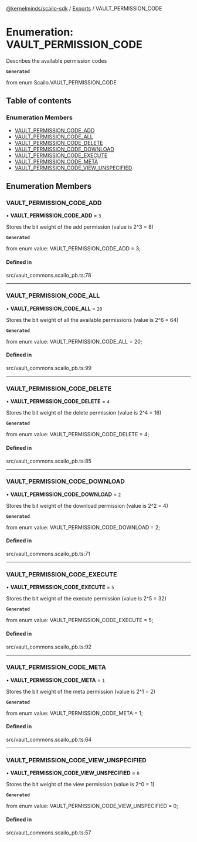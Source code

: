 [@kernelminds/scailo-sdk](../README.md) / [Exports](../modules.md) / VAULT\_PERMISSION\_CODE

# Enumeration: VAULT\_PERMISSION\_CODE

Describes the available permission codes

**`Generated`**

from enum Scailo.VAULT_PERMISSION_CODE

## Table of contents

### Enumeration Members

- [VAULT\_PERMISSION\_CODE\_ADD](VAULT_PERMISSION_CODE.md#vault_permission_code_add)
- [VAULT\_PERMISSION\_CODE\_ALL](VAULT_PERMISSION_CODE.md#vault_permission_code_all)
- [VAULT\_PERMISSION\_CODE\_DELETE](VAULT_PERMISSION_CODE.md#vault_permission_code_delete)
- [VAULT\_PERMISSION\_CODE\_DOWNLOAD](VAULT_PERMISSION_CODE.md#vault_permission_code_download)
- [VAULT\_PERMISSION\_CODE\_EXECUTE](VAULT_PERMISSION_CODE.md#vault_permission_code_execute)
- [VAULT\_PERMISSION\_CODE\_META](VAULT_PERMISSION_CODE.md#vault_permission_code_meta)
- [VAULT\_PERMISSION\_CODE\_VIEW\_UNSPECIFIED](VAULT_PERMISSION_CODE.md#vault_permission_code_view_unspecified)

## Enumeration Members

### VAULT\_PERMISSION\_CODE\_ADD

• **VAULT\_PERMISSION\_CODE\_ADD** = ``3``

Stores the bit weight of the add permission (value is 2^3 = 8)

**`Generated`**

from enum value: VAULT_PERMISSION_CODE_ADD = 3;

#### Defined in

src/vault_commons.scailo_pb.ts:78

___

### VAULT\_PERMISSION\_CODE\_ALL

• **VAULT\_PERMISSION\_CODE\_ALL** = ``20``

Stores the bit weight of all the available permissions (value is 2^6 = 64)

**`Generated`**

from enum value: VAULT_PERMISSION_CODE_ALL = 20;

#### Defined in

src/vault_commons.scailo_pb.ts:99

___

### VAULT\_PERMISSION\_CODE\_DELETE

• **VAULT\_PERMISSION\_CODE\_DELETE** = ``4``

Stores the bit weight of the delete permission (value is 2^4 = 16)

**`Generated`**

from enum value: VAULT_PERMISSION_CODE_DELETE = 4;

#### Defined in

src/vault_commons.scailo_pb.ts:85

___

### VAULT\_PERMISSION\_CODE\_DOWNLOAD

• **VAULT\_PERMISSION\_CODE\_DOWNLOAD** = ``2``

Stores the bit weight of the download permission (value is 2^2 = 4)

**`Generated`**

from enum value: VAULT_PERMISSION_CODE_DOWNLOAD = 2;

#### Defined in

src/vault_commons.scailo_pb.ts:71

___

### VAULT\_PERMISSION\_CODE\_EXECUTE

• **VAULT\_PERMISSION\_CODE\_EXECUTE** = ``5``

Stores the bit weight of the execute permission (value is 2^5 = 32)

**`Generated`**

from enum value: VAULT_PERMISSION_CODE_EXECUTE = 5;

#### Defined in

src/vault_commons.scailo_pb.ts:92

___

### VAULT\_PERMISSION\_CODE\_META

• **VAULT\_PERMISSION\_CODE\_META** = ``1``

Stores the bit weight of the meta permission (value is 2^1 = 2)

**`Generated`**

from enum value: VAULT_PERMISSION_CODE_META = 1;

#### Defined in

src/vault_commons.scailo_pb.ts:64

___

### VAULT\_PERMISSION\_CODE\_VIEW\_UNSPECIFIED

• **VAULT\_PERMISSION\_CODE\_VIEW\_UNSPECIFIED** = ``0``

Stores the bit weight of the view permission (value is 2^0 = 1)

**`Generated`**

from enum value: VAULT_PERMISSION_CODE_VIEW_UNSPECIFIED = 0;

#### Defined in

src/vault_commons.scailo_pb.ts:57
